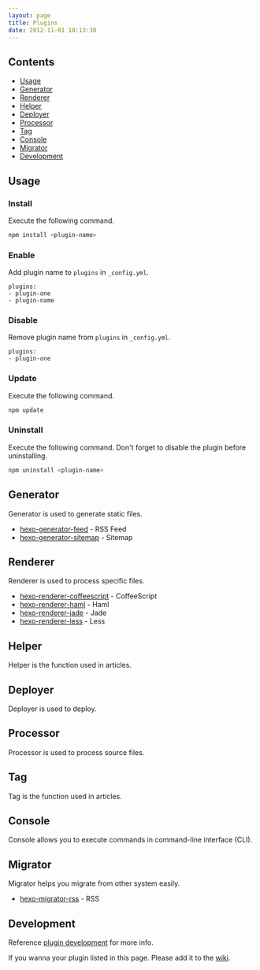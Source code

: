 ```yaml
---
layout: page
title: Plugins
date: 2012-11-01 18:13:30
---
```


## Contents

- [Usage](#usage)
- [Generator](#generator)
- [Renderer](#renderer)
- [Helper](#helper)
- [Deployer](#deployer)
- [Processor](#processor)
- [Tag](#tag)
- [Console](#console)
- [Migrator](#migrator)
- [Development](#development)

<a id="usage"></a>
## Usage

### Install

Execute the following command.

``` bash
npm install <plugin-name>
```

### Enable

Add plugin name to `plugins` in `_config.yml`.

``` plain
plugins:
- plugin-one
- plugin-name
```

### Disable

Remove plugin name from `plugins` in `_config.yml`.

``` plain
plugins:
- plugin-one
```

### Update

Execute the following command.

``` bash
npm update
```

### Uninstall

Execute the following command. Don't forget to disable the plugin before uninstalling.

``` bash
npm uninstall <plugin-name>
```

<a id="generator"></a>
## Generator

Generator is used to generate static files.

- [hexo-generator-feed] - RSS Feed
- [hexo-generator-sitemap] - Sitemap

<a id="renderer"></a>
## Renderer

Renderer is used to process specific files.

- [hexo-renderer-coffeescript] - CoffeeScript
- [hexo-renderer-haml] - Haml
- [hexo-renderer-jade] - Jade
- [hexo-renderer-less] - Less

<a id="helper"></a>
## Helper

Helper is the function used in articles.

<a id="deployer"></a>
## Deployer

Deployer is used to deploy.

<a id="processor"></a>
## Processor

Processor is used to process source files.

<a id="tag"></a>
## Tag

Tag is the function used in articles.

<a id="console"></a>
## Console

Console allows you to execute commands in command-line interface (CLI).

<a id="migrator"></a>
## Migrator

Migrator helps you migrate from other system easily.

- [hexo-migrator-rss] - RSS

<a id="development"></a>
## Development

Reference [plugin development](../docs/plugin-development.html) for more info.

If you wanna your plugin listed in this page. Please add it to the [wiki].

[hexo-generator-feed]: https://github.com/tommy351/hexo-plugins/tree/master/generator/feed
[hexo-generator-sitemap]: https://github.com/tommy351/hexo-plugins/tree/master/generator/sitemap
[hexo-renderer-coffeescript]: https://github.com/tommy351/hexo-plugins/tree/master/renderer/coffeescript
[hexo-renderer-haml]: https://github.com/tommy351/hexo-plugins/tree/master/renderer/haml
[hexo-renderer-jade]: https://github.com/tommy351/hexo-plugins/tree/master/renderer/jade
[hexo-renderer-less]: https://github.com/tommy351/hexo-plugins/tree/master/renderer/less
[hexo-migrator-rss]: https://github.com/tommy351/hexo-plugins/tree/master/migrator/rss
[wiki]: https://github.com/tommy351/hexo/wiki/Plugins